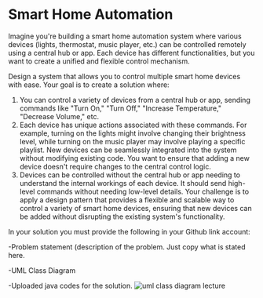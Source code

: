 # Smart Home Automation
Imagine you're building a smart home automation system where various devices (lights, thermostat, music player, etc.) can be controlled remotely using a central hub or app. Each device has different functionalities, but you want to create a unified and flexible control mechanism.

Design a system that allows you to control multiple smart home devices with ease. Your goal is to create a solution where:

  1. You can control a variety of devices from a central hub or app, sending commands like "Turn On," "Turn Off," "Increase Temperature," "Decrease Volume," etc.
  2. Each device has unique actions associated with these commands. For example, turning on the lights might involve changing their brightness level, while turning on the music player may involve playing a specific playlist.
New devices can be seamlessly integrated into the system without modifying existing code. You want to ensure that adding a new device doesn't require changes to the central control logic.
  3. Devices can be controlled without the central hub or app needing to understand the internal workings of each device. It should send high-level commands without needing low-level details.
Your challenge is to apply a design pattern that provides a flexible and scalable way to control a variety of smart home devices, ensuring that new devices can be added without disrupting the existing system's functionality.

In your solution you must provide the following in your Github link account:

  -Problem statement (description of the problem. Just copy what is stated here.
  
  -UML Class Diagram
  
  -Uploaded java codes for the solution.
![uml class diagram lecture](https://github.com/user-attachments/assets/0497459b-6ec8-4547-8a52-41a3445d51fd)

